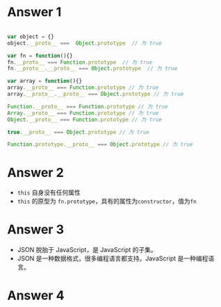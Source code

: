 # Answer 1
~~~ javascript

var object = {}
object.__proto__ ===  Object.prototype  // 为 true

var fn = function(){}
fn.__proto__ === Function.prototype  // 为 true
fn.__proto__.__proto__ === Object.prototype  // 为 true

var array = function(){}
array.__proto__ === Function.prototype // 为 true
array.__proto__.__proto__ === Object.prototype // 为 true

Function.__proto__ === Function.prototype // 为 true
Array.__proto__ === Function.prototype // 为 true
Object.__proto__ === Function.prototype // 为 true

true.__proto__ === Object.prototype // 为 true

Function.prototype.__proto__ === Object.prototype // 为 true
~~~

# Answer 2

* `this` 自身没有任何属性
* `this` 的原型为 `fn.prototype`，具有的属性为`constructor`，值为`fn`

# Answer 3

* JSON 脱胎于 JavaScript，是 JavaScript 的子集。
* JSON 是一种数据格式，很多编程语言都支持。JavaScript 是一种编程语言。


# Answer 4


